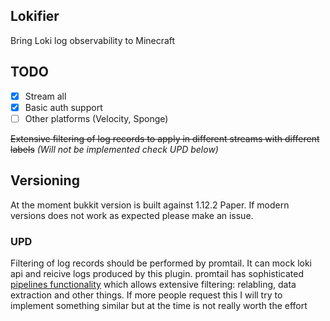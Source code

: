 ## Lokifier
Bring Loki log observability to Minecraft 

## TODO
- [x] Stream all
- [x] Basic auth support
- [ ] Other platforms (Velocity, Sponge)

~~Extensive filtering of log records to apply in different streams with different labels~~ _(Will not be implemented check UPD below)_

## Versioning
At the moment bukkit version is built against 1.12.2 Paper. If modern versions does not work as expected please make an issue.


### UPD

Filtering of log records should be performed by promtail.
It can mock loki api and reicive logs produced by this plugin.
promtail has sophisticated [pipelines functionality](https://grafana.com/docs/loki/latest/clients/promtail/pipelines/) 
which allows extensive filtering: relabling, data extraction and other things. If more people request this 
I will try to implement something similar but at the time is not really worth the effort
